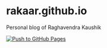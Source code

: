 # rakaar.github.io
Personal blog of Raghavendra Kaushik

[![Push to GitHub Pages](https://github.com/rakaar/rakaar.github.io/actions/workflows/deploy.yaml/badge.svg)](https://github.com/rakaar/rakaar.github.io/actions/workflows/deploy.yaml)
